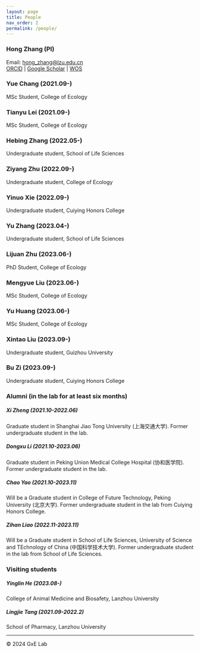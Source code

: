 ```yaml
---
layout: page
title: People
nav_order: 2
permalink: /people/
---
```


### Hong Zhang (PI)

Email: hong_zhang@lzu.edu.cn <br/>
[ORCID](https://orcid.org/0000-0002-4064-9432) | [Google Scholar](https://scholar.google.com/citations?hl=en&user=dxVoC_kAAAAJ&view_op=list_works&sortby=pubdate) | [WOS](https://www.webofscience.com/wos/author/record/HZJ-4223-2023)


### Yue Chang (2021.09-)

MSc Student, College of Ecology


### Tianyu Lei (2021.09-)

MSc Student, College of Ecology


### Hebing Zhang (2022.05-)

Undergraduate student, School of Life Sciences

### Ziyang Zhu (2022.09-)

Undergraduate student, College of Ecology

### Yinuo Xie (2022.09-)

Undergraduate student, Cuiying Honors College


### Yu Zhang (2023.04-)

Undergraduate student, School of Life Sciences


### Lijuan Zhu (2023.06-)

PhD Student, College of Ecology


### Mengyue Liu (2023.06-)

MSc Student, College of Ecology


### Yu Huang (2023.06-)

MSc Student, College of Ecology

### Xintao Liu (2023.09-)

Undergraduate student, Guizhou University

### Bu Zi (2023.09-)

Undergraduate student, Cuiying Honors College


### Alumni (in the lab for at least six months)

##### Xi Zheng (2021.10-2022.06)

Graduate student in Shanghai Jiao Tong University (上海交通大学). Former undergraduate student in the lab.

##### Dongxu Li (2021.10-2023.06)

Graduate student in Peking Union Medical College Hospital (协和医学院). Former undergraduate student in the lab.

##### Chao Yao (2021.10-2023.11)

Will be a Graduate student in College of Future Technology, Peking University (北京大学). Former undergraduate student  in the lab from Cuiying Honors College.

##### Zihan Liao (2022.11-2023.11)

Will be a Graduate student in  School of Life Sciences, University of Science and TEchnology of China (中国科学技术大学). Former undergraduate student in the lab from School of Life Sciences.


### Visiting students

##### Yinglin He (2023.08-)

College of Animal Medicine and Biosafety, Lanzhou University

##### Lingjie Tang (2021.09-2022.2)

School of Pharmacy, Lanzhou University

-----

© 2024 GxE Lab
